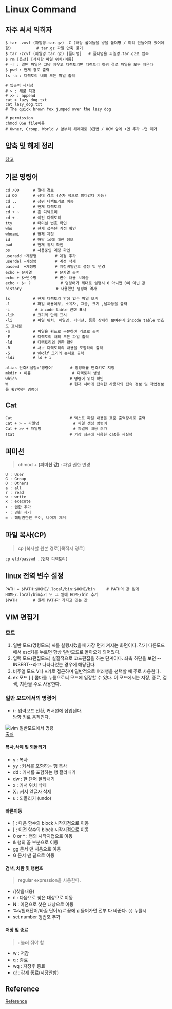 # Linux Command

## 자주 써서 익히자
```
$ tar -zxvf (파일명.tar.gz) -C (해당 폴더들을 넣을 폴더명 / 미리 만들어져 있어야함)           # tar.gz 파일 압축 풀기
$ tar -zcvf (파일명.tar.gz) [폴더명]   # 폴더명을 파일명.tar.gz로 압축
$ rm [옵션] [삭제할 파일 위치/이름]      
# -r : 일반 파일은 그냥 지우고 디렉토리면 디렉토리 하위 경로 파일을 모두 지운다
$ pwd : 현재 경로 출력
ls -a : 디렉토리 내의 모든 파일 출력

# 입출력 재지정
# > : 새로 지정
# >> : append
cat > lazy_dog.txt          
cat lazy_dog.txt
# The quick brown fox jumped over the lazy dog

# permission
chmod OGW file이름        
# Owner, Group, World / 앞부터 차례대로 8진법 / OGW 앞에 +면 추가 -면 제거
```

## 압축 및 해제 정리
[참고](https://brownbears.tistory.com/161)

## 기본 명령어
```commandline
cd /OO      # 절대 경로
cd OO       # 상대 경로 (순차 적으로 왔다갔다 가능)
cd ..       # 상위 디렉토리로 이동
cd .        # 현재 디렉토리
cd + ~      # 홈 디렉토리
cd + -      # 이전 디렉토리
tty         # 터미널 번호 확인
who         # 현재 접속된 계정 확인
whoami      # 현재 계정
id          # 해당 id에 대한 정보
pwd         # 현재 위치 확인
ps          # 사용중인 계정 확인
useradd +계정명        # 계정 추가
userdel +계정명        # 계정 삭제
passwd  +계정명        # 계정비밀번호 설정 및 변경
echo + 문자열          # 문자열 출력
echo + $+변수명        # 변수 내용 보여줌
echo + $+ ?             # 명령어가 제대로 실행시 0 아니면 0이 아닌 값
history               # 사용했던 명령어 역사
```

```
ls          # 현재 디렉토리 안에 있는 파일 보기
-l          # 파일 허용여부, 소유자, 그룹, 크기 ,날짜등을 출력
-i           # incode table 번호 표시
-lih        # 크기의 단위 표시
-li         # 파일 위치, 파일명, 퍼미션, 등등 상세히 보여주며 incode table 번호도 표시됨
-m          # 파일을 쉼표로 구분하여 가로로 출력
-F          # 디렉토리 내의 모든 파일 출력
-ld         # 디렉토리의 권한 확인
-R          # 서브 디렉토리의 내용을 포함하여 출력
-S          # vkdlf 크기의 순서로 출력
-ldi        # ld + i
```
```
alias 단축키설정='명령어'       # 명령어를 단축키로 지정
mkdir + 이름                  # 디렉토리 생성
which                       # 명령어 위치 확인
W                           # 현재 서버에 접속한 사용자의 접속 정보 및 작업정보를 확인하는 명령어
```

## Cat
```
Cat                         # 텍스트 파일 내용을 표준 출력장치로 출력
Cat + > + 파일명               # 파일 생성 명령어
Cat + >> + 파일명              # 파일에 내용 추가
!Cat                        # 가장 최근에 사용한 cat를 재실행
```

## 퍼미션
> chmod + **(퍼미션 값)** : 파일 권한 변경  
```
U : User
G : Group
O : Others
a : all
r : read
w : write
x : execute
+ : 권한 추가
- : 권한 제거
= : 해당권한만 부여, 나머지 제거
```

## 파일 복사(CP)
> cp [복사할 원본 경로][목적지 경로]
```
cp etd/passwd .(현재 디렉토리)
```

## linux 전역 변수 설정
```commandline
PATH = $PATH:$HOME/.local/bin:$HOME/bin     # PATH의 값 밑에 HOME/.local/bin추가 또 그 밑에 HOME/bin 추가
$PATH       # 원래 PATH가 가지고 있는 값
```

## VIM 편집기
### 모드
1. 일반 모드(명령모드)
vi를 실행시켰을때 가장 먼저 켜지는 화면이다. 각기 다른모드에서 esc키를 누르면 항상 일반모드로 돌아오게 되어있다.
2. 입력 모드(편집모드)
실질적으로 코드편집을 하는 단계이다. 좌측 하단을 보면 --INSERT--라고 나타나있는 경우에 해당된다.
3. 비주얼 모드
V나 v키로 접근하며 일반적으로 여러행을 선택할 때 주로 사용한다.
4. ex 모드
[:] 콤마를 누름으로써 모드에 입장할 수 있다. 이 모드에서는 저장, 종료, 검색, 치환을 주로 사용한다.

### 일반 모드에서의 명령어
- i : 입력모드 전환, 커서왼에 삽입된다.  
방향 키로 움직인다.  

![vim 일반모드에서 명령](https://user-images.githubusercontent.com/105041834/190977190-62888004-f115-40ff-b56f-855ff0bedd41.jpg)  
[출처](https://m.blog.naver.com/zbqmgldjfh/222086097819)  

#### 복사,삭제 및 되돌리기
- y : 복사
- yy : 커서를 포함하는 행 복사
- dd : 커서를 포함하는 행 잘라내기
- dw : 한 단어 잘라내기
- x : 커서 위치 삭제
- X : 커서 앞글자 삭제
- u : 되돌리기 (undo)

#### 빠른이동
- ] : 다음 함수의 block 시작지점으로 이동
- [ : 이전 함수의 block 시작지점으로 이동
- 0 or ^ : 행의 시작지접으로 이동
- & 행의 끝 부분으로 이동
- gg 문서 맨 처음으로 이동
- G 문서 맨 끝으로 이동

#### 검색, 치환 및 행번호
> regular expression을 사용한다.
- /(찾을내용)
- n : 다음으로 찾은 대상으로 이동
- N : 이전으로 찾은 대상으로 이동
- %s/원래단어/바꿀 단어/g        # 끝에 g 들어가면 전부 다 바꾼다. (:) 누를시
- set number 행번호 추가

#### 저장 및 종료
> : 눌러 줘야 함
- w : 저장
- q : 종료
- wq : 저장후 종료
- q! : 강제 종료(저장안함)

## Reference
[Reference](https://m.blog.naver.com/zbqmgldjfh/222086097819)